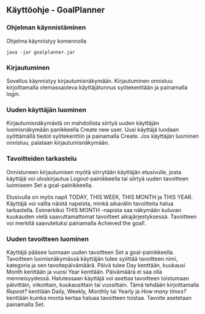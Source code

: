 ## Käyttöohje - GoalPlanner

### Ohjelman käynnistäminen

Ohjelma käynnistyy komennolla 

`java -jar goalplanner.jar`

### Kirjautuminen

Sovellus käynnistyy kirjautumisnäkymään. Kirjautuminen onnistuu kirjoittamalla olemassaoleva käyttäjätunnus syötekenttään ja painamalla login.

### Uuden käyttäjän luominen

Kirjautumisnäkymästä on mahdollista siirtyä uuden käyttäjän luomisnäkymään panikkeella Create new user. Uusi käyttäjä luodaan syöttämällä tiedot syötekenttiin ja painamalla Create. Jos käyttäjän luominen onnistuu, palataan kirjautumisnäkymään.

### Tavoitteiden tarkastelu

Onnistuneen kirjautumisen myötä siirrytään käyttäjän etusivulle, josta käyttäjä voi uloskirjautua Logout-painikkeella tai siirtyä uuden tavoitteen luomiseen Set a goal-painikkeella. 

Etusivulla on myös napit TODAY, THIS WEEK, THIS MONTH ja THIS YEAR. Käyttäjä voi valita näistä napeista, minkä aikavälin tavoitteita halua tarkastella. Esimerkiksi THIS MONTH -napista saa näkymään kuluvan kuukauden vielä saavuttamattomat tavoitteet aikajärjestyksessä. Tavoitteen voi merkitä saavutetuksi painamalla Achieved the goal!.

### Uuden tavoitteen luominen

Käyttäjä pääsee luomaan uuden tavoitteen Set a goal-painikkeella. Tavoitteen luomisnäkymässä käyttäjän tulee syöttää tavoitteen nimi, kategoria ja sen tavoitepäivämäärä. Päivä tulee Day kenttään, kuukausi Month kenttään ja vuosi Year kenttään. Päivämäärä ei saa olla menneisyydessä. Halutessaan käyttäjä voi asettaa tavoitteen toistumaan päivittäin, viikoittain, kuukausittain tai vuosittain. Tämä tehdään kirjoittamalla *Repeat?* kenttään Daily, Weekly, Monthly tai Yearly ja *How many times?* kenttään kuinka monta kertaa haluaa tavoitteen toistaa. Tavoite asetetaan painamalla Set. 
